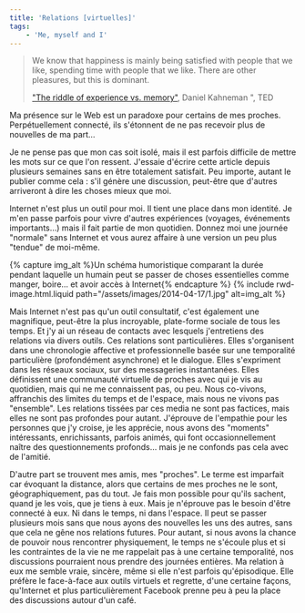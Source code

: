 ```yaml
---
title: 'Relations [virtuelles]'
tags:
    - 'Me, myself and I'
---
```


> We know that happiness is mainly being satisfied with people that we
> like, spending time with people that we like. There are other pleasures, but
> this is dominant.
>
> ["The riddle of experience vs. memory"](http://www.ted.com/talks/daniel_kahneman_the_riddle_of_experience_vs_memory '"The riddle of experience vs. memory", Daniel Kahneman ", TED'), Daniel
> Kahneman &quot;, TED

Ma présence sur le Web est un paradoxe pour certains de mes proches.
Perpétuellement connecté, ils s'étonnent de ne pas recevoir plus de nouvelles de
ma part…

<!-- more -->

Je ne pense pas que mon cas soit isolé, mais il est parfois difficile de mettre
les mots sur ce que l'on ressent. J'essaie d'écrire cette article depuis
plusieurs semaines sans en être totalement satisfait. Peu importe, autant le
publier comme cela&nbsp;: s'il génère une discussion, peut-être que d'autres
arriveront à dire les choses mieux que moi.

Internet n'est plus un outil pour moi. Il tient une place dans mon identité. Je
m'en passe parfois pour vivre d'autres expériences (voyages, événements
importants…) mais il fait partie de mon quotidien. Donnez moi une journée
"normale" sans Internet et vous aurez affaire à une version un peu plus "tendue"
de moi-même.

{% capture img_alt %}Un schéma humoristique comparant la durée pendant laquelle
un humain peut se passer de choses essentielles comme manger, boire… et avoir
accès à Internet{% endcapture %} {% include rwd-image.html.liquid
path="/assets/images/2014-04-17/1.jpg"
alt=img_alt
%}

Mais Internet n'est pas qu'un outil consultatif, c'est également une magnifique,
peut-être la plus incroyable, plate-forme sociale de tous les temps. Et j'y ai
un réseau de contacts avec lesquels j'entretiens des relations via divers
outils. Ces relations sont particulières. Elles s'organisent dans une
chronologie affective et professionnelle basée sur une temporalité particulière
(profondément asynchrone) et le dialogue. Elles s'expriment dans les réseaux
sociaux, sur des messageries instantanées. Elles définissent une communauté
virtuelle de proches avec qui je vis au quotidien, mais qui ne me connaissent
pas, ou peu. Nous co-vivons, affranchis des limites du temps et de l'espace,
mais nous ne vivons pas "ensemble". Les relations tissées par ces media ne sont
pas factices, mais elles ne sont pas profondes pour autant. J'éprouve de
l'empathie pour les personnes que j'y croise, je les apprécie, nous avons des
"moments" intéressants, enrichissants, parfois animés, qui font
occasionnellement naître des questionnements profonds… mais je ne confonds pas
cela avec de l'amitié.

D'autre part se trouvent mes amis, mes "proches". Le terme est imparfait car
évoquant la distance, alors que certains de mes proches ne le sont,
géographiquement, pas du tout. Je fais mon possible pour qu'ils sachent, quand
je les vois, que je tiens à eux. Mais je n'éprouve pas le besoin d'être connecté
à eux. Ni dans le temps, ni dans l'espace. Il peut se passer plusieurs mois sans
que nous ayons des nouvelles les uns des autres, sans que cela ne gêne nos
relations futures. Pour autant, si nous avons la chance de pouvoir nous
rencontrer physiquement, le temps ne s'écoule plus et si les contraintes de la
vie ne me rappelait pas à une certaine temporalité, nos discussions pourraient
nous prendre des journées entières. Ma relation à eux me semble vraie, sincère,
même si elle n'est parfois qu'épisodique. Elle préfère le face-à-face aux outils
virtuels et regrette, d'une certaine façons, qu'Internet et plus
particulièrement Facebook prenne peu à peu la place des discussions autour d'un
café.
